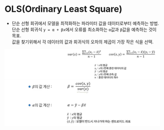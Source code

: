 # OLS(Ordinary Least Square)  

- 단순 선형 회귀에서 모델을 최적화하는 파라미터 값을 데이터로부터 예측하는 방법.  
단순 선형 회귀식 `y = α + βx`에서 오류를 최소화하는 `α`값과 `β`값을 예측하는 것이 목표.  
값을 찾기위해서 각 데이터의 값과 회귀식의 오차의 제곱이 가장 작은 식을 선택.  

![OLS_01](../images/Dict/OLS_01.jpg)  
![OLS_02](../images/Dict/OLS_02.jpg)
